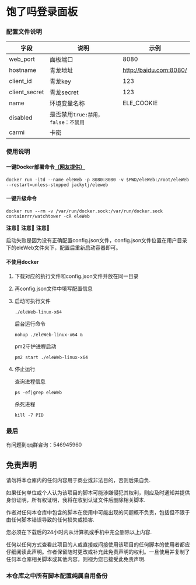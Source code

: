 # 饱了吗登录面板

### 配置文件说明

| 字段          | 说明                               | 示例                   |
| ------------- | ---------------------------------- | ---------------------- |
| web_port      | 面板端口                           | 8080                   |
| hostname      | 青龙地址                           | http://baidu.com:8080/ |
| client_id     | 青龙key                            | 123                    |
| client_secret | 青龙secret                         | 123                    |
| name          | 环境变量名称                       | ELE_COOKIE             |
| disabled      | 是否禁用`true:禁用，false：不禁用` |                        |
| carmi         | 卡密                               |                        |

### 使用说明

#### 一键Docker部署命令[（网友提供）](https://hub.docker.com/r/jackytj/eleweb)
```shell
docker run -itd --name eleWeb -p 8080:8080 -v $PWD/eleWeb:/root/eleWeb --restart=unless-stopped jackytj/eleweb
```

#### 一键升级命令
```shell
docker run --rm -v /var/run/docker.sock:/var/run/docker.sock containrrr/watchtower -cR eleWeb
```

**注意📢** **注意📢** **注意📢**

启动失败是因为没有正确配置config.json文件，config.json文件位置在用户目录下的eleWeb文件夹下，配置后重新启动容器即可。

#### 不使用docker

1. 下载对应的执行文件和config.json文件并放在同一目录

2. 再config.json文件中填写配置信息

3. 启动可执行文件

   ```shell
   ./eleWeb-linux-x64
   ```

   后台运行命令

   ```shell
   nohup ./eleWeb-linux-x64 &
   ```

   pm2守护进程启动

   ```shell
   pm2 start ./eleWeb-linux-x64
   ```

4. 停止运行

   查询进程信息

   ```shell
   ps -ef|grep eleWeb
   ```

   杀死进程

   ```shell
   kill -7 PID
   ```

### 最后

有问题到qq群咨询：546945960

## 免责声明

请勿将本仓库内的任何内容用于商业或非法目的，否则后果自负.

如果任何单位或个人认为该项目的脚本可能涉嫌侵犯其权利，则应及时通知并提供身份证明，所有权证明，我将在收到认证文件后删除相关脚本.

作者对任何本仓库中包含的脚本在使用中可能出现的问题概不负责，包括但不限于由任何脚本错误导致的任何损失或损害.

您必须在下载后的24小时内从计算机或手机中完全删除以上内容.

任何以任何方式查看此项目的人或直接或间接使用该项目的任何脚本的使用者都应仔细阅读此声明。作者保留随时更改或补充此免责声明的权利。一旦使用并复制了任何本仓库相关脚本或其他内容，则视为您已接受此免责声明.

### 本仓库之中所有脚本配置纯属自用备份
